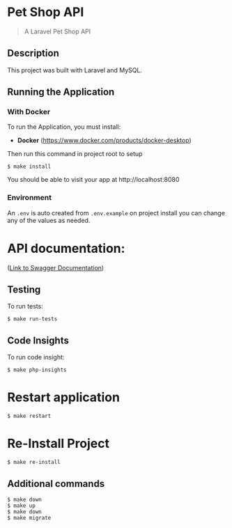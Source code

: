 # Pet Shop API

> A Laravel Pet Shop API 

## Description
This project was built with Laravel and MySQL.

## Running the Application

### With Docker
To run the Application, you must install:
- **Docker** (https://www.docker.com/products/docker-desktop)

Then run this command in project root to setup
```console
$ make install
```

You should be able to visit your app at http://localhost:8080

### Environment
An `.env` is auto created from `.env.example` on project install you can change any of the values as needed. 


# API documentation:
([Link to Swagger Documentation](http://localhost:8080/api/documentation))

## Testing
To run tests:
```console
$ make run-tests
```

## Code Insights
To run code insight:
```console
$ make php-insights
```

# Restart application
```console
$ make restart
```

# Re-Install Project
```console
$ make re-install
```

## Additional commands

```console
$ make down
$ make up
$ make down
$ make migrate
```
